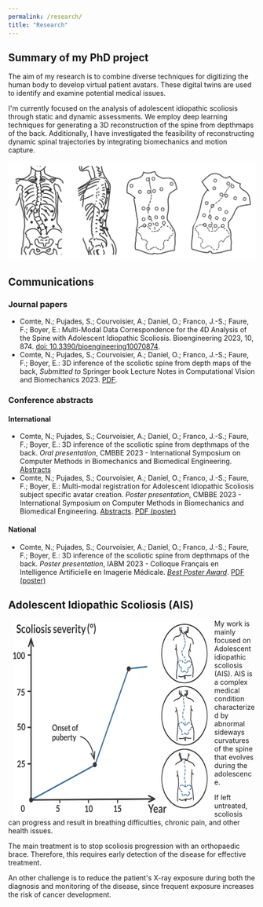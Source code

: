```yaml
---
permalink: /research/
title: "Research"
---
```



## Summary of my PhD project
The aim of my research is to combine diverse techniques for digitizing the human body to develop virtual patient avatars. These digital twins are used to identify and examine potential medical issues.

I'm currently focused on the analysis of adolescent idiopathic scoliosis through static and dynamic assessments. We employ deep learning techniques for generating a 3D reconstruction of the spine from depthmaps of the back. Additionally, I have investigated the feasibility of reconstructing dynamic spinal trajectories by integrating biomechanics and motion capture.

![Scoliosis Studies](/images/scoliosis_study.png)

## Communications
### Journal papers
* Comte, N.; Pujades, S.; Courvoisier, A.; Daniel, O.; Franco, J.-S.; Faure, F.; Boyer, E.: Multi-Modal Data Correspondence for the 4D Analysis of the Spine with Adolescent Idiopathic Scoliosis. Bioengineering 2023, 10, 874. [doi: 10.3390/bioengineering10070874](https://doi.org/10.3390/bioengineering10070874).
* Comte, N.; Pujades, S.; Courvoisier, A.; Daniel, O.; Franco, J.-S.; Faure, F.; Boyer, E.: 3D inference of the scoliotic spine from depth maps of the back, *Submitted to* Springer book Lecture Notes in Computational Vision and Biomechanics 2023. [PDF](/files/submission_springer_book_3d_inference_spine_depthmaps.pdf).

### Conference abstracts
#### International
* Comte, N.; Pujades, S.; Courvoisier, A.; Daniel, O.; Franco, J.-S.; Faure, F.; Boyer, E.: 3D inference of the scoliotic spine from depthmaps of the back. *Oral presentation*, CMBBE 2023 - International Symposium on Computer Methods in Biomechanics and Biomedical Engineering. [Abstracts](http://www.cmbbe-symposium.com/2023/wp-content/uploads/sites/14/2023/04/CMBBE23_Abstract_book_orals_small.pdf)
* Comte, N.; Pujades, S.; Courvoisier, A.; Daniel, O.; Franco, J.-S.; Faure, F.; Boyer, E.: Multi-modal registration for Adolescent Idiopathic Scoliosis subject specific avatar creation. *Poster presentation*, CMBBE 2023 - International Symposium on Computer Methods in Biomechanics and Biomedical Engineering. [Abstracts](https://www.cmbbe-symposium.com/2023/wp-content/uploads/sites/14/2023/04/CMBBE23_Abstract_book_posters_small.pdf). [PDF (poster)](/files/posters/cmbbe2023_poster_compressed.pdf)

#### National
* Comte, N.; Pujades, S.; Courvoisier, A.; Daniel, O.; Franco, J.-S.; Faure, F.; Boyer, E.: 3D inference of the scoliotic spine from depthmaps of the back. *Poster presentation*, IABM 2023 - Colloque Français en Intelligence Artificielle en Imagerie Médicale. [*Best Poster Award*](https://iabm2023.sciencesconf.org/resource/page/id/12). [PDF (poster)](/files/posters/iabm2023_poster_compressed.pdf)

## Adolescent Idiopathic Scoliosis (AIS)
<p class="flotte">
<img src="/images/duval_beaupere.png" width="400" height="400" align="left" valign="top" hspace=10>
My work is mainly focused on Adolescent idiopathic scoliosis (AIS). AIS is a complex medical condition characterized by abnormal sideways curvatures of the spine that evolves during the adolescence. 

If left untreated, scoliosis can progress and result in breathing difficulties, chronic pain, and other health issues.
</p>
<p>
The main treatment is to stop scoliosis progression with an orthopaedic brace. Therefore, this requires early detection of the disease for effective treatment.

An other challenge is to reduce the patient's X-ray exposure during both the diagnosis and monitoring of the disease, since frequent exposure increases the risk of cancer development.
</p>
